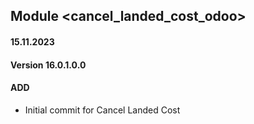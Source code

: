 ## Module <cancel_landed_cost_odoo>

#### 15.11.2023
#### Version 16.0.1.0.0
#### ADD

- Initial commit for Cancel Landed Cost
